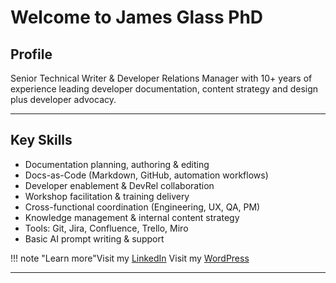 # Welcome to James Glass PhD

## Profile
Senior Technical Writer & Developer Relations Manager with 10+ years of experience leading developer documentation, content strategy and design plus developer advocacy. 

---

## Key Skills
- Documentation planning, authoring & editing  
- Docs-as-Code (Markdown, GitHub, automation workflows)  
- Developer enablement & DevRel collaboration  
- Workshop facilitation & training delivery  
- Cross-functional coordination (Engineering, UX, QA, PM)  
- Knowledge management & internal content strategy  
- Tools: Git, Jira, Confluence, Trello, Miro  
- Basic AI prompt writing & support  


!!! note "Learn more"Visit my [LinkedIn](https://www.linkedin.com/in/james-glass-phd-206b7b3/) Visit my [WordPress](https://thewritingtimesblog.wordpress.com)


---






